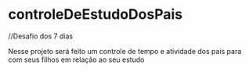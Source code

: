 # controleDeEstudoDosPais
//Desafio dos 7 dias

Nesse projeto será feito um controle de tempo e atividade dos pais para com seus filhos em relação ao seu estudo
